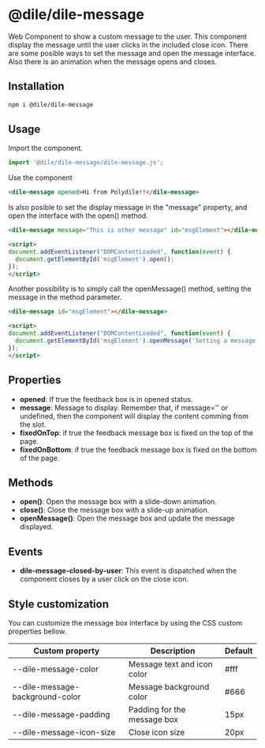 # @dile/dile-message

Web Component to show a custom message to the user. This component display the message until the user clicks in the included close icon. There are some posible ways to set the message and open the message interface. Also there is an animation when the message opens and closes.

## Installation
```bash
npm i @dile/dile-message
```

## Usage

Import the component.

```javascript
import '@dile/dile-message/dile-message.js';
```

Use the component

```html
<dile-message opened>Hi from Polydile!!</dile-message>
```

Is also posible to set the display message in the "message" property, and open the interface with the open() method.

```html
<dile-message message="This is other message" id="msgElement"></dile-message>

<script>
document.addEventListener("DOMContentLoaded", function(event) {
  document.getElementById('msgElement').open();
});
</script>
```

Another possibility is to simply call the openMessage() method, setting the message in the method parameter. 

```html
<dile-message id="msgElement"></dile-message>

<script>
document.addEventListener("DOMContentLoaded", function(event) {
  document.getElementById('msgElement').openMessage('Setting a message and opening the interface in one step');
});
</script>
```

## Properties

- **opened**: If true the feedback box is in opened status.
- **message**: Message to display. Remember that, if message='' or undefined, then the component will display the content comming from the slot.
- **fixedOnTop**: if true the feedback message box is fixed on the top of the page.
- **fixedOnBottom**: if true the feedback message box is fixed on the bottom of the page.

## Methods

- **open()**: Open the message box with a slide-down animation.
- **close()**: Close the message box with a slide-up animation.
- **openMessage()**: Open the message box and update the message displayed.

## Events

- **dile-message-closed-by-user**: This event is dispatched when the component closes by a user click on the close icon.

## Style customization

You can customize the message box interface by using the CSS custom properties bellow.

Custom property | Description | Default
----------------|-------------|---------
--dile-message-color | Message text and icon color | #fff
--dile-message-background-color | Message background color | #666
--dile-message-padding | Padding for the message box | 15px
--dile-message-icon-size | Close icon size | 20px